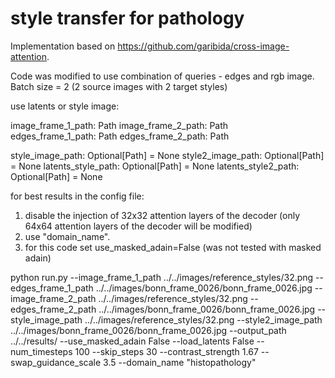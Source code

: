 # style transfer for pathology

Implementation based on https://github.com/garibida/cross-image-attention. 

Code was modified to use combination of queries - edges and rgb image. 
Batch size = 2 (2 source images with 2 target styles)

use latents or style image:

image_frame_1_path: Path
image_frame_2_path: Path  
edges_frame_1_path: Path
edges_frame_2_path: Path

style_image_path:    Optional[Path] = None
style2_image_path:   Optional[Path] = None
latents_style_path:  Optional[Path] = None
latents_style2_path: Optional[Path] = None

for best results in the config file: 
1. disable the injection of 32x32 attention layers of the decoder (only 64x64 attention layers of the decoder will be modified)
2. use "domain_name". 
3. for this code set use_masked_adain=False (was not tested with masked adain) 


python run.py --image_frame_1_path ../../images/reference_styles/32.png --edges_frame_1_path ../../images/bonn_frame_0026/bonn_frame_0026.jpg --image_frame_2_path ../../images/reference_styles/32.png --edges_frame_2_path ../../images/bonn_frame_0026/bonn_frame_0026.jpg --style_image_path ../../images/reference_styles/32.png --style2_image_path ../../images/bonn_frame_0026/bonn_frame_0026.jpg --output_path ../../results/ --use_masked_adain False --load_latents False --num_timesteps 100 --skip_steps 30 --contrast_strength 1.67 --swap_guidance_scale 3.5 --domain_name "histopathology" 
